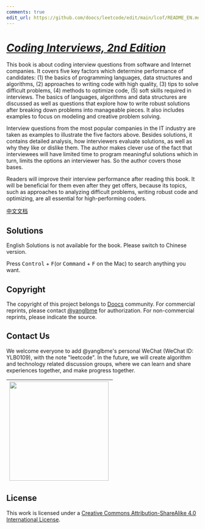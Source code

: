 ```yaml
---
comments: true
edit_url: https://github.com/doocs/leetcode/edit/main/lcof/README_EN.md
---
```


# [_Coding Interviews, 2nd Edition_](https://www.researchgate.net/file.PostFileLoader.html?id=5631f4596307d977348b4567&assetKey=AS:289838927499264@1446114393339)

This book is about coding interview questions from software and Internet companies. It covers five key factors which determine performance of candidates: (1) the basics of programming languages, data structures and algorithms, (2) approaches to writing code with high quality, (3) tips to solve difficult problems, (4) methods to optimize code, (5) soft skills required in interviews. The basics of languages, algorithms and data structures are discussed as well as questions that explore how to write robust solutions after breaking down problems into manageable pieces. It also includes examples to focus on modeling and creative problem solving.

Interview questions from the most popular companies in the IT industry are taken as examples to illustrate the five factors above. Besides solutions, it contains detailed analysis, how interviewers evaluate solutions, as well as why they like or dislike them. The author makes clever use of the fact that interviewees will have limited time to program meaningful solutions which in turn, limits the options an interviewer has. So the author covers those bases.

Readers will improve their interview performance after reading this book. It will be beneficial for them even after they get offers, because its topics, such as approaches to analyzing difficult problems, writing robust code and optimizing, are all essential for high-performing coders.

[中文文档](/lcof/README.md)

## Solutions

English Solutions is not available for the book. Please switch to Chinese version.

Press <kbd>Control</kbd> + <kbd>F</kbd>(or <kbd>Command</kbd> + <kbd>F</kbd> on the Mac) to search anything you want.

## Copyright

The copyright of this project belongs to [Doocs](https://github.com/doocs) community. For commercial reprints, please contact [@yanglbme](mailto:contact@yanglibin.info) for authorization. For non-commercial reprints, please indicate the source.

## Contact Us

We welcome everyone to add @yanglbme's personal WeChat (WeChat ID: YLB0109), with the note "leetcode". In the future, we will create algorithm and technology related discussion groups, where we can learn and share experiences together, and make progress together.

| <img src="https://cdn-doocs.oss-cn-shenzhen.aliyuncs.com/gh/doocs/images/qrcode-for-yanglbme-en.png" width="260px" align="left"/> |
| --------------------------------------------------------------------------------------------------------------------------------- |

## License

This work is licensed under a <a rel="license" href="http://creativecommons.org/licenses/by-sa/4.0/">Creative Commons Attribution-ShareAlike 4.0 International License</a>.
